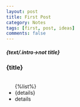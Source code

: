 ```yaml
---
layout: post
title: First Post
category: Notes
tags: [first, post, ideas]
comments: false
---
```

<h4 style="font-style:italic; font-weight:bold">{text/.intro->not title}</h4>

<h3>{title}</h3>
<ul><br>{%list%}
  <li>{details}</li>
  <li>details</li>
</ul>


